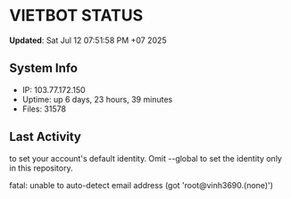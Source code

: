 # VIETBOT STATUS
**Updated**: Sat Jul 12 07:51:58 PM +07 2025

## System Info
- IP: 103.77.172.150
- Uptime: up 6 days, 23 hours, 39 minutes
- Files: 31578

## Last Activity

to set your account's default identity.
Omit --global to set the identity only in this repository.

fatal: unable to auto-detect email address (got 'root@vinh3690.(none)')
